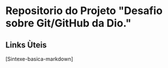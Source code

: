 # Repositorio do Projeto "Desafio sobre Git/GitHub da Dio." 
## Links Ùteis 
[Sintexe-basica-markdown]
